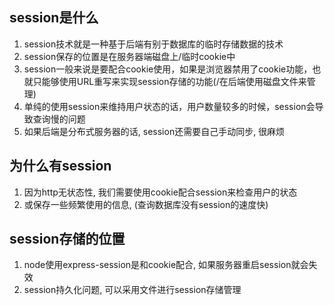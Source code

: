 ## session是什么
1. session技术就是一种基于后端有别于数据库的临时存储数据的技术  
2. session保存的位置是在服务器端磁盘上/临时cookie中
3. session一般来说是要配合cookie使用，如果是浏览器禁用了cookie功能，也就只能够使用URL重写来实现session存储的功能(/在后端使用磁盘文件来管理)
4. 单纯的使用session来维持用户状态的话，用户数量较多的时候，session会导致查询慢的问题
5. 如果后端是分布式服务器的话, session还需要自己手动同步, 很麻烦
## 为什么有session
1. 因为http无状态性, 我们需要使用cookie配合session来检查用户的状态
2. 或保存一些频繁使用的信息, (查询数据库没有session的速度快)
## session存储的位置
1. node使用express-session是和cookie配合, 如果服务器重启session就会失效
2. session持久化问题, 可以采用文件进行session存储管理
